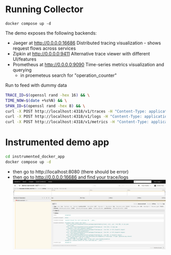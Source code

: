 # Running Collector

```shell
docker compose up -d
```

The demo exposes the following backends:
- Jaeger at http://0.0.0.0:16686  Distributed tracing visualization - shows request flows across services
- Zipkin at http://0.0.0.0:9411  Alternative trace viewer with different UI/features
- Prometheus at http://0.0.0.0:9090 Time-series metrics visualization and querying
  - in proemeteus search for "operation_counter"

Run to feed with dummy data
```bash
TRACE_ID=$(openssl rand -hex 16) && \
TIME_NOW=$(date +%s%N) && \
SPAN_ID=$(openssl rand -hex 8) && \
curl -X POST http://localhost:4318/v1/traces -H "Content-Type: application/json" -d '{"resourceSpans":[{"resource":{"attributes":[{"key":"service.name","value":{"stringValue":"test-service"}}]},"scopeSpans":[{"spans":[{"traceId":"'$TRACE_ID'","spanId":"'$SPAN_ID'","name":"test-operation","startTimeUnixNano":"'$TIME_NOW'","endTimeUnixNano":"'$TIME_NOW'","attributes":[{"key":"custom.attr","value":{"stringValue":"test-value"}}]}]}]}]}' && \
curl -X POST http://localhost:4318/v1/logs -H "Content-Type: application/json" -d '{"resourceLogs":[{"resource":{"attributes":[{"key":"service.name","value":{"stringValue":"test-service"}}]},"scopeLogs":[{"logRecords":[{"traceId":"'$TRACE_ID'","spanId":"'$SPAN_ID'","timeUnixNano":"'$TIME_NOW'","severityText":"INFO","body":{"stringValue":"Operation completed"}}]}]}]}' && \
curl -X POST http://localhost:4318/v1/metrics -H "Content-Type: application/json" -d '{"resourceMetrics":[{"resource":{"attributes":[{"key":"service.name","value":{"stringValue":"test-service"}}]},"scopeMetrics":[{"metrics":[{"name":"operation_counter","gauge":{"dataPoints":[{"asDouble":1.0,"timeUnixNano":"'$TIME_NOW'","attributes":[{"key":"trace_id","value":{"stringValue":"'$TRACE_ID'"}}]}]}}]}]}]}'
```

# Instrumented demo app
```bash
cd instrumented_docker_app
docker compose up -d
```
- then go to http://localhost:8080 (there should be error)
- then go to http://0.0.0.0:16686 and find your trace/logs
![jaeger_ui.jpg](jaeger_ui.jpg)